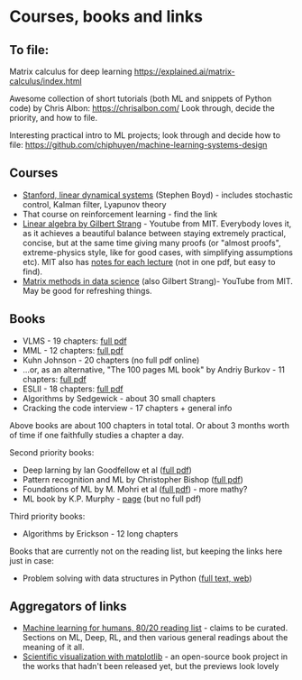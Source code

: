 # Courses, books and links

## To file:

Matrix calculus for deep learning
https://explained.ai/matrix-calculus/index.html

Awesome collection of short tutorials (both ML and snippets of Python code) by Chris Albon:
https://chrisalbon.com/
Look through, decide the priority, and how to file.

Interesting practical intro to ML projects; look through and decide how to file:
https://github.com/chiphuyen/machine-learning-systems-design

## Courses

* [Stanford, linear dynamical systems](http://stanford.edu/class/ee363/lectures.html) (Stephen Boyd) - includes stochastic control, Kalman filter, Lyapunov theory
* That course on reinforcement learning - find the link
* [Linear algebra by Gilbert Strang](https://www.youtube.com/playlist?list=PLE7DDD91010BC51F8) - Youtube from MIT. Everybody loves it, as it achieves a beautiful balance between staying extremely practical, concise, but at the same time giving many proofs (or "almost proofs", extreme-physics style, like for good cases, with simplifying assumptions etc). MIT also has [notes for each lecture](https://ocw.mit.edu/courses/mathematics/18-06sc-linear-algebra-fall-2011/syllabus/) (not in one pdf, but easy to find).
* [Matrix methods in data science](https://www.youtube.com/watch?v=Cx5Z-OslNWE&list=PLUl4u3cNGP63oMNUHXqIUcrkS2PivhN3k) (also Gilbert Strang)- YouTube from MIT. May be good for refreshing things.

## Books

* VLMS - 19 chapters: [full pdf](http://vmls-book.stanford.edu/)
* MML - 12 chapters: [full pdf](https://mml-book.github.io/)
* Kuhn Johnson - 20 chapters (no full pdf online)
* ...or, as an alternative, "The 100 pages ML book" by Andriy Burkov - 11 chapters: [full pdf](http://themlbook.com/wiki/doku.php)
* ESLII - 18 chapters: [full pdf](https://web.stanford.edu/~hastie/ElemStatLearn/)
* Algorithms by Sedgewick - about 30 small chapters
* Cracking the code interview - 17 chapters + general info

Above books are about 100 chapters in total total. Or about 3 months worth of time if one faithfully studies a chapter a day.

Second priority books:

* Deep larning by Ian Goodfellow et al ([full pdf](http://www.deeplearningbook.org/))
* Pattern recognition and ML by Christopher Bishop ([full pdf](https://www.microsoft.com/en-us/research/publication/pattern-recognition-machine-learning/))
* Foundations of ML by M. Mohri et al ([full pdf](https://cs.nyu.edu/~mohri/mlbook/)) - more mathy?
* ML book by K.P. Murphy - [page](https://www.cs.ubc.ca/~murphyk/MLbook/) (but no full pdf)

Third priority books:

* Algorithms by Erickson - 12 long chapters

Books that are currently not on the reading list, but keeping the links here just in case:

* Problem solving with data structures in Python ([full text, web](https://runestone.academy/runestone/books/published/pythonds/index.html))

## Aggregators of links

* [Machine learning for humans, 80/20 reading list](https://medium.com/machine-learning-for-humans/ai-reading-list-c4753afd97a) - claims to be curated. Sections on ML, Deep, RL, and then various general readings about the meaning of it all.
* [Scientific visualization with matplotlib](https://github.com/rougier/scientific-visualization-book) - an open-source book project in the works that hadn't been released yet, but the previews look lovely